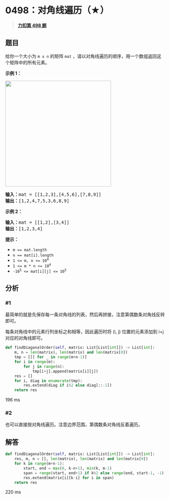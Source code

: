 # 0498：对角线遍历（★）


> <u>**[力扣第 498 题](https://leetcode.cn/problems/diagonal-traverse/)**</u>

## 题目

<p>给你一个大小为 <code>m x n</code> 的矩阵 <code>mat</code> ，请以对角线遍历的顺序，用一个数组返回这个矩阵中的所有元素。</p>



<p><strong>示例 1：</strong></p>
<img alt="" src="https://assets.leetcode.com/uploads/2021/04/10/diag1-grid.jpg" style="width: 334px; height: 334px;" />
<pre>
<strong>输入：</strong>mat = [[1,2,3],[4,5,6],[7,8,9]]
<strong>输出：</strong>[1,2,4,7,5,3,6,8,9]
</pre>

<p><strong>示例 2：</strong></p>

<pre>
<strong>输入：</strong>mat = [[1,2],[3,4]]
<strong>输出：</strong>[1,2,3,4]
</pre>



<p><strong>提示：</strong></p>

<ul>
<li><code>m == mat.length</code></li>
<li><code>n == mat[i].length</code></li>
<li><code>1 &lt;= m, n &lt;= 10<sup>4</sup></code></li>
<li><code>1 &lt;= m * n &lt;= 10<sup>4</sup></code></li>
<li><code>-10<sup>5</sup> &lt;= mat[i][j] &lt;= 10<sup>5</sup></code></li>
</ul>


## 分析
  
### #1

最简单的就是先保存每一条对角线的列表，然后再拼接，注意第偶数条对角线反转即可。

每条对角线中的元素行列坐标之和相等，因此遍历时将 (i, j) 位置的元素添加到 i+j 对应的对角线即可。

```python
def findDiagonalOrder(self, matrix: List[List[int]]) -> List[int]:
	m, n = len(matrix), len(matrix) and len(matrix[0])
	tmp = [[] for _ in range(m+n-1)]
	for i in range(m):
		for j in range(n):
			tmp[i+j].append(matrix[i][j])
	res = []
	for i, diag in enumerate(tmp):
		res.extend(diag if i%2 else diag[::-1])
	return res
```

196 ms

### #2

也可以直接按对角线遍历。注意边界范围，第偶数条对角线反着遍历。

## 解答

```python
def findDiagonalOrder(self, matrix: List[List[int]]) -> List[int]:
	res, m, n = [], len(matrix), len(matrix) and len(matrix[0])
	for k in range(m+n-1):
		start, end = max(0, k-n+1), min(k, m-1)
		span = range(start, end+1) if k%2 else range(end, start-1, -1)
		res.extend(matrix[i][k-i] for i in span)
	return res
```

220 ms
